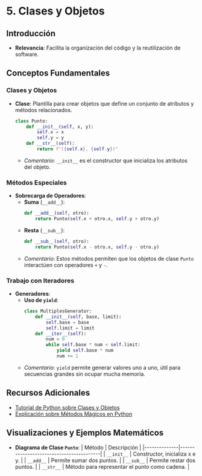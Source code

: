 # 5. Clases y Objetos

## Introducción
- **Relevancia**: Facilita la organización del código y la reutilización de software.

## Conceptos Fundamentales
### Clases y Objetos
- **Clase**: Plantilla para crear objetos que define un conjunto de atributos y métodos relacionados.
  ```python
  class Punto:
      def __init__(self, x, y):
          self.x = x
          self.y = y
      def __str__(self):
          return f"({self.x}, {self.y})"
  ```
  - *Comentario*: `__init__` es el constructor que inicializa los atributos del objeto.

### Métodos Especiales
- **Sobrecarga de Operadores**:
  - **Suma** (`__add__`):
    ```python
    def __add__(self, otro):
        return Punto(self.x + otro.x, self.y + otro.y)
    ```
  - **Resta** (`__sub__`):
    ```python
    def __sub__(self, otro):
        return Punto(self.x - otro.x, self.y - otro.y)
    ```
  - *Comentario*: Estos métodos permiten que los objetos de clase `Punto` interactúen con operadores `+` y `-`.

### Trabajo con Iteradores
- **Generadores**:
  - **Uso de `yield`**:
    ```python
    class MultiplesGenerator:
        def __init__(self, base, limit):
            self.base = base
            self.limit = limit
        def __iter__(self):
            num = 0
            while self.base * num < self.limit:
                yield self.base * num
                num += 1
    ```
  - *Comentario*: `yield` permite generar valores uno a uno, útil para secuencias grandes sin ocupar mucha memoria.

## Recursos Adicionales
- [Tutorial de Python sobre Clases y Objetos](https://docs.python.org/3/tutorial/classes.html)
- [Explicación sobre Métodos Mágicos en Python](https://www.python-course.eu/python3_magic_methods.php)

## Visualizaciones y Ejemplos Matemáticos
- **Diagrama de Clase `Punto`**:
  | Método       | Descripción                             |
  |--------------|-----------------------------------------|
  | `__init__`   | Constructor, inicializa x e y.          |
  | `__add__`    | Permite sumar dos puntos.               |
  | `__sub__`    | Permite restar dos puntos.              |
  | `__str__`    | Método para representar el punto como cadena. |




  